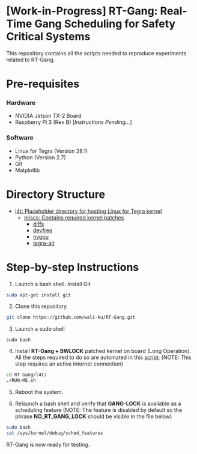 # [Work-in-Progress] RT-Gang: Real-Time Gang Scheduling for Safety Critical Systems
This repository contains all the scripts needed to reproduce experiments related
to RT-Gang.

# Pre-requisites
### Hardware
+ NVIDIA Jetson TX-2 Board
+ Raspberry Pi 3 (Rev B) [*Instructions Pending...*]

### Software
+ Linux for Tegra (Version 28.1)
+ Python (Version 2.7)
+ Git
+ Matplotlib

# Directory Structure
  * [l4t: Placeholder directory for hosting Linux for Tegra kernel]( ./kernel)
     * [miscs: Contains required kernel patches]( ./kernel/miscs)
       * [diffs]( ./kernel/miscs/diffs)
       * [devfreq]( ./kernel/miscs/diffs/devfreq)
       * [nvgpu]( ./kernel/miscs/diffs/nvgpu)
       * [tegra-alt]( ./kernel/miscs/diffs/tegra-alt)

# Step-by-step Instructions

1. Launch a bash shell. Install Git
```bash
sudo apt-get install git
```

2. Clone this repository
```bash
git clone https://github.com/wali-ku/RT-Gang.git
```

3. Launch a sudo shell
```
sudo bash
```

4. Install **RT-Gang + BWLOCK** patched kernel on board (Long Operation). All
   the steps required to do so are automated in this [script]( ./l4t/RUN-ME.sh).
   (NOTE: This step requires an active internet connection)
```bash
cd RT-Gang/l4t/
./RUN-ME.sh
```

5. Reboot the system.

6. Relaunch a bash shell and verify that **GANG-LOCK** is available as a
   scheduling feature (NOTE: The feature is disabled by default so the phrase
   **NO\_RT\_GANG\_LOCK** should be visible in the file below)
```bash
sudo bash
cat /sys/kernel/debug/sched_features
```

RT-Gang is now ready for testing.
